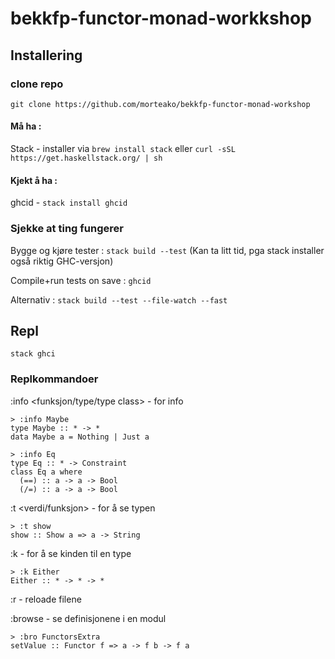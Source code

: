 # bekkfp-functor-monad-workkshop


## Installering 

### clone repo 
`git clone https://github.com/morteako/bekkfp-functor-monad-workshop`

#### Må ha :
Stack - installer via 
`brew install stack` eller `curl -sSL https://get.haskellstack.org/ | sh`

#### Kjekt å ha :
ghcid - `stack install ghcid`

### Sjekke at ting fungerer
Bygge og kjøre tester : `stack build --test`
(Kan ta litt tid, pga stack installer også riktig GHC-versjon)

Compile+run tests on save : `ghcid` 

Alternativ : `stack build --test --file-watch --fast`

## Repl 
`stack ghci`

### Replkommandoer 
:info <funksjon/type/type class> - for info
```
> :info Maybe
type Maybe :: * -> *
data Maybe a = Nothing | Just a

> :info Eq
type Eq :: * -> Constraint
class Eq a where
  (==) :: a -> a -> Bool
  (/=) :: a -> a -> Bool
```
:t <verdi/funksjon> - for å se typen
```
> :t show
show :: Show a => a -> String
```
:k <type> - for å se kinden til en type
```
> :k Either
Either :: * -> * -> *
```

:r - reloade filene

:browse <modul> - se definisjonene i en modul
```
> :bro FunctorsExtra
setValue :: Functor f => a -> f b -> f a
```
